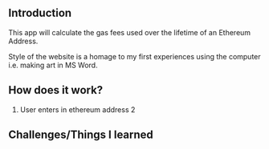 ## Introduction

This app will calculate the gas fees used over the lifetime of an Ethereum Address.

Style of the website is a homage to my first experiences using the computer i.e. making art in MS Word.

## How does it work?

1. User enters in ethereum address
   2

## Challenges/Things I learned
